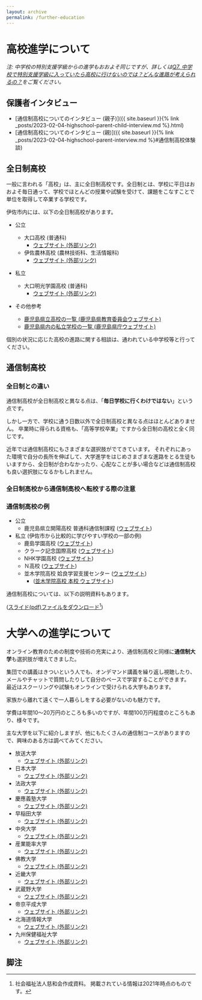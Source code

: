 ```yaml
---
layout: archive
permalink: /further-education
---
```


# 高校進学について

*注: 中学校の特別支援学級からの進学もおおよそ同じですが、詳しくは[Q7. 中学校で特別支援学級に入っていたら高校に行けないのでは？どんな進路が考えられ
るの？](/elementary#q7)をご覧ください。*

## 保護者インタビュー
- [通信制高校についてのインタビュー (親子)]({{ site.baseurl }}{% link _posts/2023-02-04-highschool-parent-child-interview.md %}.html)
- [通信制高校についてのインタビュー (親)]({{ site.baseurl }}{% link _posts/2023-02-04-highschool-parent-interview.md %}#通信制高校体験談)

## 全日制高校
一般に言われる「高校」は、主に全日制高校です。全日制とは、学校に平日はおおよそ毎日通って、学校でほとんどの授業や試験を受けて、課題をこなすことで単位を取得して卒業する学校です。

伊佐市内には、以下の全日制高校があります。
- 公立
  - 大口高校 (普通科)
    - [ウェブサイト (外部リンク)](http://www.edu.pref.kagoshima.jp/sh/okuchi/) 
  - 伊佐農林高校 (農林技術科、生活情報科)
    - [ウェブサイト (外部リンク)](http://www.edu.pref.kagoshima.jp/sh/isa/)
- 私立
  - 大口明光学園高校 (普通科)
    - [ウェブサイト (外部リンク)](https://www.okuchimeiko.ac.jp/index.html)

- その他参考
  - [鹿児島県立高校の一覧 (鹿児島県教育委員会ウェブサイト)](https://www.pref.kagoshima.jp/ba01/kyoiku/link/kenrituindex5_2020.html)
  - [鹿児島県内の私立学校の一覧 (鹿児島県庁ウェブサイト)](https://www.pref.kagoshima.jp/ab04/kyoiku-bunka/school/shiritu/siritugakkoumeibo.html)

個別の状況に応じた高校の進路に関する相談は、通われている中学校等と行ってください。


## 通信制高校
### 全日制との違い
通信制高校が全日制高校と異なる点は、「**毎日学校に行くわけではない**」という点です。

しかし一方で、学校に通う日数以外で全日制高校と異なる点はほとんどありません。
卒業時に得られる資格も、「高等学校卒業」ですから全日制の高校と全く同じです。

近年では通信制高校にもさまざまな選択肢がでてきています。
それぞれにあった環境で自分の長所を伸ばして、大学進学をはじめさまざまな進路をとる生徒もいますから、全日制が合わなかったり、心配なことが多い場合などは通信制高校も良い選択肢になるかもしれません。

### 全日制高校から通信制高校へ転校する際の注意


### 通信制高校の例
- 公立
  - 鹿児島県立開陽高校 普通科通信制課程 ([ウェブサイト](http://www.edu.pref.kagoshima.jp/sh/kaiyo/tsushin/))
- 私立 (伊佐市から比較的に学びやすい学校の一部の例)
  - 鹿島学園高校 ([ウェブサイト](https://www.kg-school.net/gakuen/))
  - クラーク記念国際高校 ([ウェブサイト](https://clark.ed.jp/))
  - NHK学園高校 ([ウェブサイト](https://www.n-gaku.jp/sch/))
  - Ｎ高校 ([ウェブサイト](https://nnn.ed.jp/))
  - 並木学院高校 姶良学習支援センター ([ウェブサイト](https://namikigakuin.ac.jp/aira/))
    - ([並木学院高校 本校 ウェブサイト](https://namikigakuin.ac.jp/))

通信制高校については、以下の説明資料もあります。

([スライド(pdf)ファイルをダウンロード](/media/distance-learning-2021.pdf)[^1])


# 大学への進学について
オンライン教育のための制度や技術の充実により、通信制高校と同様に**通信制大学**も選択肢が増えてきました。

集団での講義はきついという人でも、オンデマンド講義を繰り返し視聴したり、メールやチャットで質問したりして自分のペースで学習することができます。
最近はスクーリングや試験もオンラインで受けられる大学もあります。

家族から離れて遠くで一人暮らしをする必要がないのも魅力です。

学費は年間10〜20万円のところも多いのですが、年間100万円程度のところもあり、様々です。

主な大学を以下に紹介しますが、他にもたくさんの通信制コースがありますので、興味のある方は調べてみてください。

- 放送大学 
  - [ウェブサイト (外部リンク)](https://www.ouj.ac.jp/)
- 日本大学
  - [ウェブサイト (外部リンク)](https://www.dld.nihon-u.ac.jp/)
- 法政大学
  - [ウェブサイト (外部リンク)](https://www.tsukyo.hosei.ac.jp/)
- 慶應義塾大学
  - [ウェブサイト (外部リンク)](https://www.tsushin.keio.ac.jp/)
- 早稲田大学
  - [ウェブサイト (外部リンク)](https://www.waseda.jp/e-school/)
- 中央大学
  - [ウェブサイト (外部リンク)](https://www.tsukyo.chuo-u.ac.jp/)
- 産業能率大学
  - [ウェブサイト (外部リンク)](https://www.sanno.ac.jp/tukyo/)
- 佛教大学
  - [ウェブサイト (外部リンク)](https://tsushin.bukkyo-u.ac.jp/)
- 近畿大学
  - [ウェブサイト (外部リンク)](https://www.kindai.ac.jp/tsushin/course/)
- 武蔵野大学
  - [ウェブサイト (外部リンク)](http://www.mu-tsushin.jp/)
- 帝京平成大学
  - [ウェブサイト (外部リンク)](https://tsushin.thu.ac.jp/)
- 北海道情報大学
  - [ウェブサイト (外部リンク)](https://tsushin.do-johodai.ac.jp/)
- 九州保健福祉大学
  - [ウェブサイト (外部リンク)](https://www.tsushin.phoenix.ac.jp/)



## 脚注
[^1]: 社会福祉法人慈和会作成資料。 掲載されている情報は2021年時点のものです。
